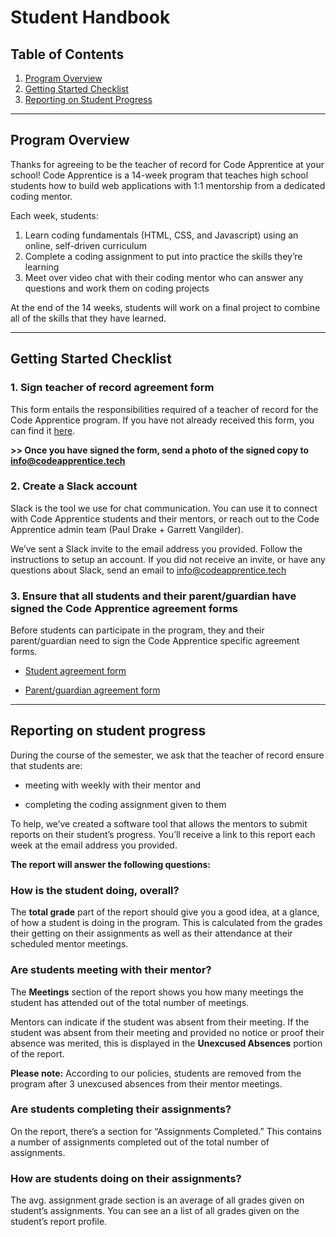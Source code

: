 # Student Handbook

## Table of Contents
1. [Program Overview](#program-overview)
2. [Getting Started Checklist](#getting-started)
3. [Reporting on Student Progress](#weekly-lessons)

----

<a name="program-overview"></a>
## Program Overview

Thanks for agreeing to be the teacher of record for Code Apprentice at your school! Code Apprentice is a 14-week program that teaches high school students how to build web applications with 1:1 mentorship from a dedicated coding mentor. 

Each week, students: 

1. Learn coding fundamentals (HTML, CSS, and Javascript) using an online, self-driven curriculum 
2. Complete a coding assignment to put into practice the skills they’re learning 
3. Meet over video chat with their coding mentor who can answer any questions and work them on coding projects 

At the end of the 14 weeks, students will work on a final project to combine all of the skills that they have learned.

----

<a name="getting-started"></a>
## Getting Started Checklist

### 1. Sign teacher of record agreement form
This form entails the responsibilities required of a teacher of record for the Code Apprentice program. If you have not already received this form, you can find it [here](https://docs.google.com/document/d/15EufUhVW07X83oGS3Tsd_b7kvgGRx_WG0qTuqKFy6qM/edit?usp=sharing). 

**>> Once you have signed the form, send a photo of the signed copy to info@codeapprentice.tech**

### 2. Create a Slack account
Slack is the tool we use for chat communication. You can use it to connect with Code Apprentice students and their mentors, or reach out to the Code Apprentice admin team (Paul Drake + Garrett Vangilder). 

We’ve sent a Slack invite to the email address you provided. Follow the instructions to setup an account. If you did not receive an invite, or have any questions about Slack, send an email to info@codeapprentice.tech

### 3. Ensure that all students and their parent/guardian have signed the Code Apprentice agreement forms
Before students can participate in the program, they and their parent/guardian need to sign the Code Apprentice specific agreement forms. 

* [Student agreement form](https://docs.google.com/document/d/14ZQiQ0HDv0fljBOpuvU4QAh-Fj1vU51OKEPeAsaxvHc/edit?usp=sharing)

* [Parent/guardian agreement form](https://docs.google.com/document/d/1iJT8OW2B-q0VWJ23LCU8grc-vcVhXlgk6ipEYIU-kSU/edit?usp=sharing)

----

<a name="getting-started"></a>
## Reporting on student progress

During the course of the semester, we ask that the teacher of record ensure that students are:

* meeting with weekly with their mentor and 

* completing the coding assignment given to them

To help, we’ve created a software tool that allows the mentors to submit reports on their student’s progress. You’ll receive a link to this report each week at the email address you provided. 

**The report will answer the following questions:**

### How is the student doing, overall?
The **total grade** part of the report should give you a good idea, at a glance, of how a student is doing in the program. This is calculated from the grades their getting on their assignments as well as their attendance at their scheduled mentor meetings.

### Are students meeting with their mentor?
The **Meetings** section of the report shows you how many meetings the student has attended out of the total number of meetings. 

Mentors can indicate if the student was absent from their meeting. If the student was absent from their meeting and provided no notice or proof their absence was merited, this is displayed in the **Unexcused Absences** portion of the report. 

**Please note:** 
According to our policies, students are removed from the program after 3 unexcused absences from their mentor meetings.

### Are students completing their assignments?
On the report, there’s a section for “Assignments Completed.” This contains a number of assignments completed out of the total number of assignments.

### How are students doing on their assignments?
The avg. assignment grade section is an average of all grades given on student’s assignments. You can see an a list of all grades given on the student’s report profile.
